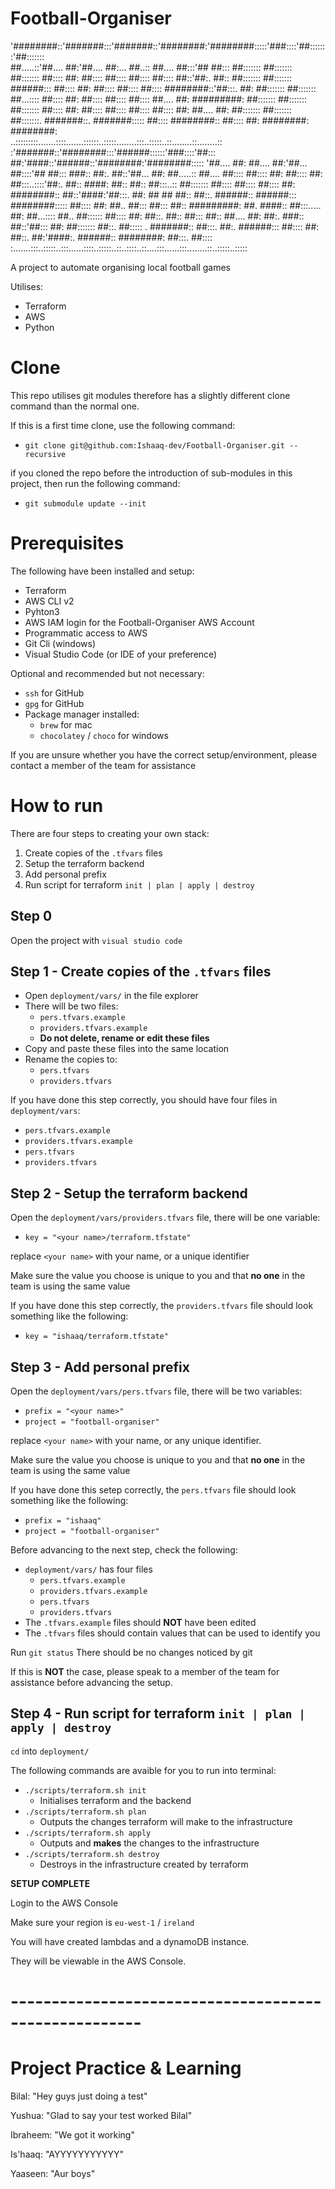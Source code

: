 # Football-Organiser                                   

'########::'#######:::'#######::'########:'########:::::'###::::'##:::::::'##:::::::          
 ##.....::'##.... ##:'##.... ##:... ##..:: ##.... ##:::'## ##::: ##::::::: ##:::::::          
 ##::::::: ##:::: ##: ##:::: ##:::: ##:::: ##:::: ##::'##:. ##:: ##::::::: ##:::::::          
 ######::: ##:::: ##: ##:::: ##:::: ##:::: ########::'##:::. ##: ##::::::: ##:::::::          
 ##...:::: ##:::: ##: ##:::: ##:::: ##:::: ##.... ##: #########: ##::::::: ##:::::::          
 ##::::::: ##:::: ##: ##:::: ##:::: ##:::: ##:::: ##: ##.... ##: ##::::::: ##:::::::          
 ##:::::::. #######::. #######::::: ##:::: ########:: ##:::: ##: ########: ########:          
..:::::::::.......::::.......::::::..:::::........:::..:::::..::........::........::          
:'#######::'########:::'######::::::'###::::'##::: ##:'####::'######::'########:'########:::::
'##.... ##: ##.... ##:'##... ##::::'## ##::: ###:: ##:. ##::'##... ##: ##.....:: ##.... ##::::
 ##:::: ##: ##:::: ##: ##:::..::::'##:. ##:: ####: ##:: ##:: ##:::..:: ##::::::: ##:::: ##::::
 ##:::: ##: ########:: ##::'####:'##:::. ##: ## ## ##:: ##::. ######:: ######::: ########:::::
 ##:::: ##: ##.. ##::: ##::: ##:: #########: ##. ####:: ##:::..... ##: ##...:::: ##.. ##::::::
 ##:::: ##: ##::. ##:: ##::: ##:: ##.... ##: ##:. ###:: ##::'##::: ##: ##::::::: ##::. ##:::::
. #######:: ##:::. ##:. ######::: ##:::: ##: ##::. ##:'####:. ######:: ########: ##:::. ##::::
:.......:::..:::::..:::......::::..:::::..::..::::..::....:::......:::........::..:::::..:::::
                                                    
A project to automate organising local football games

Utilises:
- Terraform
- AWS
- Python

# Clone

This repo utilises git modules therefore has a slightly different clone command than the normal one.

If this is a first time clone, use the following command:
- `git clone git@github.com:Ishaaq-dev/Football-Organiser.git --recursive`

if you cloned the repo before the introduction of sub-modules in this project, then run the following command:
- `git submodule update --init`

# Prerequisites

The following have been installed and setup:
- Terraform
- AWS CLI v2
- Pyhton3
- AWS IAM login for the Football-Organiser AWS Account
- Programmatic access to AWS
- Git Cli (windows)
- Visual Studio Code (or IDE of your preference)

Optional and recommended but not necessary:
- `ssh` for GitHub
- `gpg` for GitHub
- Package manager installed:
  - `brew` for mac
  - `chocolatey` / `choco` for windows

If you are unsure whether you have the correct setup/environment, please contact a member of the team for assistance

# How to run

There are four steps to creating your own stack:

1. Create copies of the `.tfvars` files
2. Setup the terraform backend
3. Add personal prefix
4. Run script for terraform `init | plan | apply | destroy`

## Step 0

Open the project with `visual studio code`

## Step 1 - Create copies of the `.tfvars` files

- Open `deployment/vars/` in the file explorer
- There will be two files:
  - `pers.tfvars.example`
  - `providers.tfvars.example`
  - **Do not delete, rename or edit these files**
- Copy and paste these files into the same location
- Rename the copies to:
  - `pers.tfvars`
  - `providers.tfvars`

If you have done this step correctly, you should have four files in `deployment/vars`:
- `pers.tfvars.example`
- `providers.tfvars.example`
- `pers.tfvars`
- `providers.tfvars`

## Step 2 - Setup the terraform backend

Open the `deployment/vars/providers.tfvars` file, there will be one variable:
- `key = "<your name>/terraform.tfstate"`

replace `<your name>` with your name, or a unique identifier

Make sure the value you choose is unique to you and that **no one** in the team is using the same value

If you have done this step correctly, the `providers.tfvars` file should look something like the following:
- `key = "ishaaq/terraform.tfstate"`


## Step 3 - Add personal prefix

Open the `deployment/vars/pers.tfvars` file, there will be two variables:
- `prefix = "<your name>"`
- `project = "football-organiser"`

replace `<your name>` with your name, or any unique identifier.

Make sure the value you choose is unique to you and that **no one** in the team is using the same value

If you have done this setep correctly, the `pers.tfvars` file should look something like the following:
- `prefix = "ishaaq"`
- `project = "football-organiser"`

Before advancing to the next step, check the following:
- `deployment/vars/` has four files
  - `pers.tfvars.example`
  - `providers.tfvars.example`
  - `pers.tfvars`
  - `providers.tfvars`
- The `.tfvars.example` files should **NOT** have been edited
- The `.tfvars` files should contain values that can be used to identify you

Run `git status`
There should be no changes noticed by git 

If this is **NOT** the case, please speak to a member of the team for assistance before advancing the setup.

## Step 4 - Run script for terraform `init | plan | apply | destroy`

`cd` into `deployment/`

The following commands are avaible for you to run into terminal:
- `./scripts/terraform.sh init`
  - Initialises terraform and the backend
- `./scripts/terraform.sh plan`
  - Outputs the changes terraform will make to the infrastructure
- `./scripts/terraform.sh apply`
  - Outputs and **makes** the changes to the infrastructure
- `./scripts/terraform.sh destroy`
  - Destroys in the infrastructure created by terraform

**SETUP COMPLETE**

Login to the AWS Console

Make sure your region is `eu-west-1` / `ireland`

You will have created lambdas and a dynamoDB instance.

They will be viewable in the AWS Console.

# ------------------------------------------------------
# Project Practice & Learning

Bilal: "Hey guys just doing a test"

Yushua: "Glad to say your test worked Bilal"

Ibraheem: "We got it working"

Is'haaq: "AYYYYYYYYYYY"

Yaaseen: "Aur boys"
